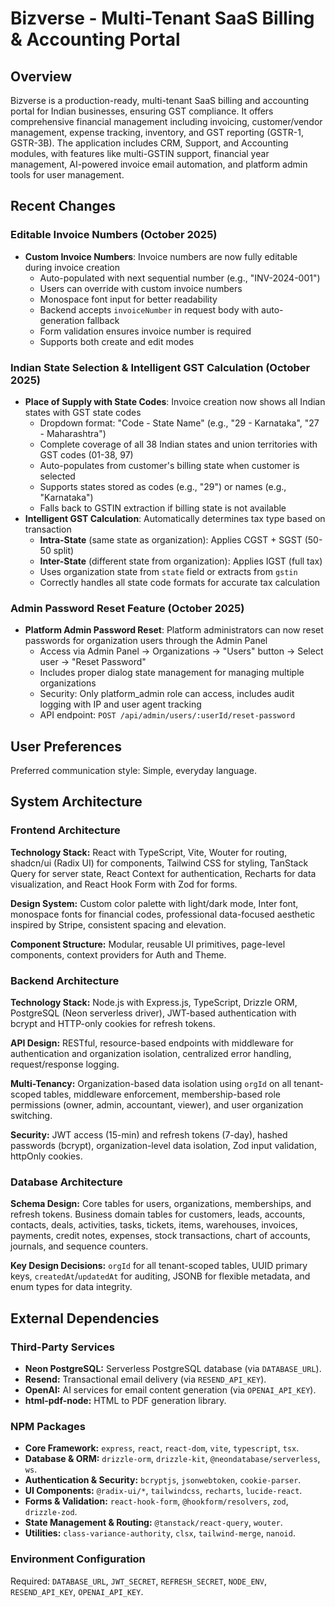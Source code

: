 # Bizverse - Multi-Tenant SaaS Billing & Accounting Portal

## Overview

Bizverse is a production-ready, multi-tenant SaaS billing and accounting portal for Indian businesses, ensuring GST compliance. It offers comprehensive financial management including invoicing, customer/vendor management, expense tracking, inventory, and GST reporting (GSTR-1, GSTR-3B). The application includes CRM, Support, and Accounting modules, with features like multi-GSTIN support, financial year management, AI-powered invoice email automation, and platform admin tools for user management.

## Recent Changes

### Editable Invoice Numbers (October 2025)
- **Custom Invoice Numbers**: Invoice numbers are now fully editable during invoice creation
  - Auto-populated with next sequential number (e.g., "INV-2024-001")
  - Users can override with custom invoice numbers
  - Monospace font input for better readability
  - Backend accepts `invoiceNumber` in request body with auto-generation fallback
  - Form validation ensures invoice number is required
  - Supports both create and edit modes

### Indian State Selection & Intelligent GST Calculation (October 2025)
- **Place of Supply with State Codes**: Invoice creation now shows all Indian states with GST state codes
  - Dropdown format: "Code - State Name" (e.g., "29 - Karnataka", "27 - Maharashtra")
  - Complete coverage of all 38 Indian states and union territories with GST codes (01-38, 97)
  - Auto-populates from customer's billing state when customer is selected
  - Supports states stored as codes (e.g., "29") or names (e.g., "Karnataka")
  - Falls back to GSTIN extraction if billing state is not available
- **Intelligent GST Calculation**: Automatically determines tax type based on transaction
  - **Intra-State** (same state as organization): Applies CGST + SGST (50-50 split)
  - **Inter-State** (different state from organization): Applies IGST (full tax)
  - Uses organization state from `state` field or extracts from `gstin`
  - Correctly handles all state code formats for accurate tax calculation

### Admin Password Reset Feature (October 2025)
- **Platform Admin Password Reset**: Platform administrators can now reset passwords for organization users through the Admin Panel
  - Access via Admin Panel → Organizations → "Users" button → Select user → "Reset Password"
  - Includes proper dialog state management for managing multiple organizations
  - Security: Only platform_admin role can access, includes audit logging with IP and user agent tracking
  - API endpoint: `POST /api/admin/users/:userId/reset-password`

## User Preferences

Preferred communication style: Simple, everyday language.

## System Architecture

### Frontend Architecture

**Technology Stack:** React with TypeScript, Vite, Wouter for routing, shadcn/ui (Radix UI) for components, Tailwind CSS for styling, TanStack Query for server state, React Context for authentication, Recharts for data visualization, and React Hook Form with Zod for forms.

**Design System:** Custom color palette with light/dark mode, Inter font, monospace fonts for financial codes, professional data-focused aesthetic inspired by Stripe, consistent spacing and elevation.

**Component Structure:** Modular, reusable UI primitives, page-level components, context providers for Auth and Theme.

### Backend Architecture

**Technology Stack:** Node.js with Express.js, TypeScript, Drizzle ORM, PostgreSQL (Neon serverless driver), JWT-based authentication with bcrypt and HTTP-only cookies for refresh tokens.

**API Design:** RESTful, resource-based endpoints with middleware for authentication and organization isolation, centralized error handling, request/response logging.

**Multi-Tenancy:** Organization-based data isolation using `orgId` on all tenant-scoped tables, middleware enforcement, membership-based role permissions (owner, admin, accountant, viewer), and user organization switching.

**Security:** JWT access (15-min) and refresh tokens (7-day), hashed passwords (bcrypt), organization-level data isolation, Zod input validation, httpOnly cookies.

### Database Architecture

**Schema Design:** Core tables for users, organizations, memberships, and refresh tokens. Business domain tables for customers, leads, accounts, contacts, deals, activities, tasks, tickets, items, warehouses, invoices, payments, credit notes, expenses, stock transactions, chart of accounts, journals, and sequence counters.

**Key Design Decisions:** `orgId` for all tenant-scoped tables, UUID primary keys, `createdAt`/`updatedAt` for auditing, JSONB for flexible metadata, and enum types for data integrity.

## External Dependencies

### Third-Party Services

*   **Neon PostgreSQL:** Serverless PostgreSQL database (via `DATABASE_URL`).
*   **Resend:** Transactional email delivery (via `RESEND_API_KEY`).
*   **OpenAI:** AI services for email content generation (via `OPENAI_API_KEY`).
*   **html-pdf-node:** HTML to PDF generation library.

### NPM Packages

*   **Core Framework:** `express`, `react`, `react-dom`, `vite`, `typescript`, `tsx`.
*   **Database & ORM:** `drizzle-orm`, `drizzle-kit`, `@neondatabase/serverless`, `ws`.
*   **Authentication & Security:** `bcryptjs`, `jsonwebtoken`, `cookie-parser`.
*   **UI Components:** `@radix-ui/*`, `tailwindcss`, `recharts`, `lucide-react`.
*   **Forms & Validation:** `react-hook-form`, `@hookform/resolvers`, `zod`, `drizzle-zod`.
*   **State Management & Routing:** `@tanstack/react-query`, `wouter`.
*   **Utilities:** `class-variance-authority`, `clsx`, `tailwind-merge`, `nanoid`.

### Environment Configuration

Required: `DATABASE_URL`, `JWT_SECRET`, `REFRESH_SECRET`, `NODE_ENV`, `RESEND_API_KEY`, `OPENAI_API_KEY`.